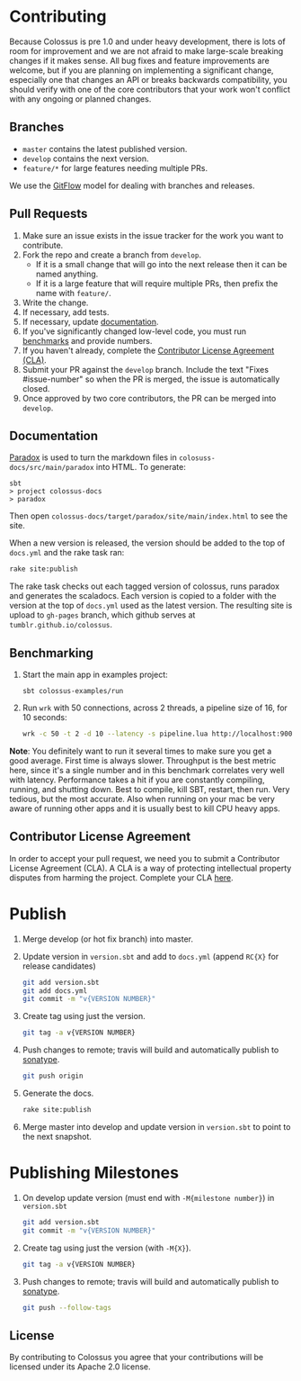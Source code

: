 # Contributing

Because Colossus is pre 1.0 and under heavy development, there is lots of
room for improvement and we are not afraid to make large-scale breaking changes
if it makes sense.  All bug fixes and feature improvements are welcome, but if
you are planning on implementing a significant change, especially one that
changes an API or breaks backwards compatibility, you should verify with one of
the core contributors that your work won't conflict with any ongoing or planned
changes.

## Branches

+ `master` contains the latest published version.
+ `develop` contains the next version.
+ `feature/*` for large features needing multiple PRs.

We use the [GitFlow](https://datasift.github.io/gitflow/IntroducingGitFlow.html) model for dealing with branches and releases.

## Pull Requests

1. Make sure an issue exists in the issue tracker for the work you want to contribute.
2. Fork the repo and create a branch from `develop`.
    + If it is a small change that will go into the next release then it can be named anything.
    + If it is a large feature that will require multiple PRs, then prefix the name with `feature/`.
3. Write the change.
4. If necessary, add tests.
5. If necessary, update [documentation](#documentation).
6. If you've significantly changed low-level code, you must run [benchmarks](#benchmarking) and provide numbers.
7. If you haven't already, complete the [Contributor License Agreement (CLA)](#contributor-license-agreement).
8. Submit your PR against the `develop` branch. Include the text "Fixes #issue-number" so when the PR is merged, the issue is automatically closed.
9. Once approved by two core contributors, the PR can be merged into `develop`.


## Documentation

[Paradox](https://github.com/lightbend/paradox) is used to turn the markdown files in `colosuss-docs/src/main/paradox` into HTML. To generate:

```
sbt
> project colossus-docs
> paradox
```

Then open `colossus-docs/target/paradox/site/main/index.html` to see the site.

When a new version is released, the version should be added to the top of `docs.yml` and the rake task ran:

```bash
rake site:publish
```

The rake task checks out each tagged version of colossus, runs paradox and generates the scaladocs. Each version is copied to a folder with the version at the top of `docs.yml` used as the latest version. The resulting site is upload to `gh-pages` branch, which github serves at `tumblr.github.io/colossus`.

## Benchmarking

1. Start the main app in examples project:

    ```sbtshell
    sbt colossus-examples/run
    ```
    
2. Run `wrk` with 50 connections, across 2 threads, a pipeline size of 16, for 10 seconds:

    ```bash
    wrk -c 50 -t 2 -d 10 --latency -s pipeline.lua http://localhost:9007/plaintext -- 16
    ```

**Note**: You definitely want to run it several times to make sure you get a good average. First time is always slower. 
Throughput is the best metric here, since it's a single number and in this benchmark correlates very well with latency.
Performance takes a hit if you are constantly compiling, running, and shutting down. Best to compile, kill SBT, restart, 
then run. Very tedious, but the most accurate. Also when running on your mac be very aware of running other apps and it
is usually best to kill CPU heavy apps.

## Contributor License Agreement

In order to accept your pull request, we need you to submit a Contributor License Agreement (CLA). A CLA is a way of protecting intellectual property disputes from harming the project. Complete your CLA [here](http://static.tumblr.com/zyubucd/GaTngbrpr/tumblr_corporate_contributor_license_agreement_v1__10-7-14.pdf).

# Publish

1. Merge develop (or hot fix branch) into master.
2. Update version in `version.sbt` and add to `docs.yml` (append `RC{X}` for release candidates)

    ```bash
    git add version.sbt
    git add docs.yml
    git commit -m "v{VERSION NUMBER}"
    ```

3. Create tag using just the version.

    ```bash
    git tag -a v{VERSION NUMBER}
    ```
    
4. Push changes to remote; travis will build and automatically publish to [sonatype](https://oss.sonatype.org/).

    ```bash
    git push origin 
    ```
    
5. Generate the docs.

    ```bash
    rake site:publish
    ```
    
6. Merge master into develop and update version in `version.sbt` to point to the next snapshot.

# Publishing Milestones

1. On develop update version (must end with `-M{milestone number}`) in `version.sbt` 
    ```bash
    git add version.sbt
    git commit -m "v{VERSION NUMBER}"
    ```
2. Create tag using just the version (with `-M{X}`).
    ```bash
    git tag -a v{VERSION NUMBER}
    ```
3. Push changes to remote; travis will build and automatically publish to [sonatype](https://oss.sonatype.org/).
    ```bash
    git push --follow-tags
    ``` 

## License

By contributing to Colossus you agree that your contributions will be licensed under its Apache 2.0 license.
